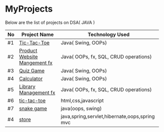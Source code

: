 # MyProjects

Below are the list of projects on DSA( JAVA )

| No   | Project Name                                                                 |  Technology Used          |
|----- |------------------------------------------------------------------------------|-------------------------|
| #1   | [Tic-Tac-Toe](https://github.com/Saqlaen/MyProjects/tree/main/java/TicTacToe)     |  Java( Swing, OOPs)     | 
| #2   | [Product Website Mangement fx](https://github.com/Saqlaen/MyProjects/tree/main/java/Product_WebsiteFX/src/main)     |  Java( OOPs, fx, SQL, CRUD operations)     |
| #3   | [Quiz Game](https://github.com/Saqlaen/MyProjects/tree/main/java/QuizGame)        |  Java( Swing, OOPs)     | 
| #4   | [Calculator](https://github.com/Saqlaen/MyProjects/tree/main/java/Calculator)     |  Java( Swing, OOPs)     | 
| #5   | [Library Management fx](https://github.com/Saqlaen/MyProjects/tree/main/java/LibraryManagementFX/LibraryMangement/src/main)     |  Java( OOPs, fx, SQL, CRUD operations)    | 
| #6 | [tic-tac-toe](https://github.com/Saqlaen/MyProjects/tree/main/HTML_CSS_JAVASCRIPT/TicTacToe(Javascript))| html,css,javascript|
| #7 | [snake game](https://github.com/Saqlaen/MyProjects/tree/main/java/SnakeGame) | java(oops, swing)|
| #4 | [store](https://github.com/Saqlaen/MyProjects/tree/main/java/productCRUD/src/main/java/productCRUD)| java,spring,servlet,hibernate,oops,spring mvc |


